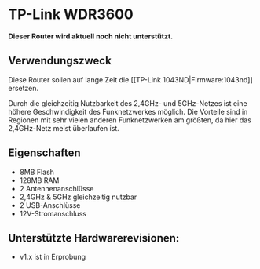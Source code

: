 # TP-Link WDR3600

**Dieser Router wird aktuell noch nicht unterstützt.**

## Verwendungszweck
Diese Router sollen auf lange Zeit die [[TP-Link 1043ND|Firmware:1043nd]] ersetzen.

Durch die gleichzeitig Nutzbarkeit des 2,4GHz- und 5GHz-Netzes ist eine höhere Geschwindigkeit des Funknetzwerkes möglich. Die Vorteile sind in Regionen mit sehr vielen anderen Funknetzwerken am größten, da hier das 2,4GHz-Netz meist überlaufen ist.

## Eigenschaften
* 8MB Flash
* 128MB RAM
* 2 Antennenanschlüsse
* 2,4GHz & 5GHz gleichzeitig nutzbar
* 2 USB-Anschlüsse
* 12V-Stromanschluss

## Unterstützte Hardwarerevisionen:
* v1.x ist in Erprobung
